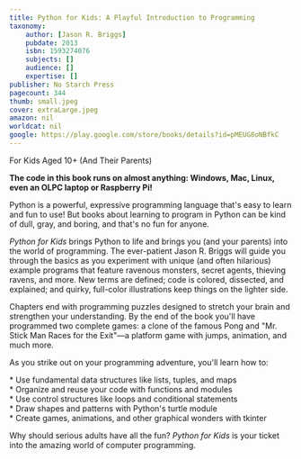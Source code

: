```yaml
---
title: Python for Kids: A Playful Introduction to Programming
taxonomy:
	author: [Jason R. Briggs]
	pubdate: 2013
	isbn: 1593274076
	subjects: []
	audience: []
	expertise: []
publisher: No Starch Press
pagecount: 344
thumb: small.jpeg
cover: extraLarge.jpeg
amazon: nil
worldcat: nil
google: https://play.google.com/store/books/details?id=pMEUG8oNBfkC
---
```

<p>For Kids Aged 10+ (And Their Parents)<br></p> <p><b>The code in this book runs on almost anything: Windows, Mac, Linux, even an OLPC laptop or Raspberry Pi!</b></p> <p>Python is a powerful, expressive programming language that's easy to learn and fun to use! But books about learning to program in Python can be kind of dull, gray, and boring, and that's no fun for anyone.</p> <p><i>Python for Kids</i> brings Python to life and brings you (and your parents) into the world of programming. The ever-patient Jason R. Briggs will guide you through the basics as you experiment with unique (and often hilarious) example programs that feature ravenous monsters, secret agents, thieving ravens, and more. New terms are defined; code is colored, dissected, and explained; and quirky, full-color illustrations keep things on the lighter side.</p> <p>Chapters end with programming puzzles designed to stretch your brain and strengthen your understanding. By the end of the book you'll have programmed two complete games: a clone of the famous Pong and &quot;Mr. Stick Man Races for the Exit&quot;—a platform game with jumps, animation, and much more.</p> <p>As you strike out on your programming adventure, you'll learn how to:</p><p>* Use fundamental data structures like lists, tuples, and maps <br>* Organize and reuse your code with functions and modules <br>* Use control structures like loops and conditional statements <br>* Draw shapes and patterns with Python's turtle module <br>* Create games, animations, and other graphical wonders with tkinter  </p><p>Why should serious adults have all the fun? <i>Python for Kids</i> is your ticket into the amazing world of computer programming.</p>
